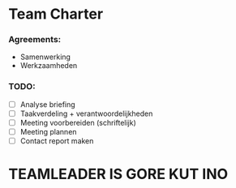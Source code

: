 Team Charter
===========

### Agreements: ###
- Samenwerking
- Werkzaamheden

### TODO: ###
- [ ] Analyse briefing
- [ ] Taakverdeling + verantwoordelijkheden
- [ ] Meeting voorbereiden (schriftelijk)
- [ ] Meeting plannen
- [ ] Contact report maken
# TEAMLEADER IS GORE KUT INO #
